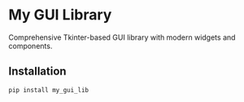 # My GUI Library

Comprehensive Tkinter-based GUI library with modern widgets and components.

## Installation

```bash
pip install my_gui_lib